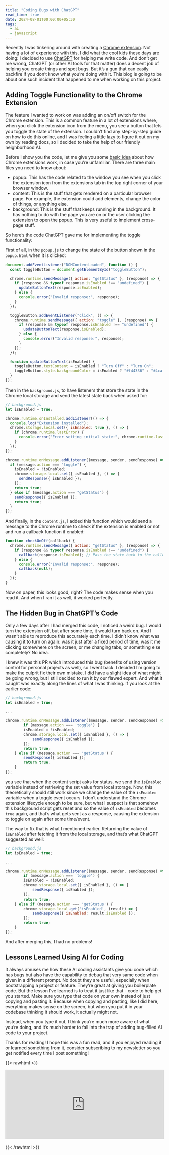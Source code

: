 ```yaml
---
title: "Coding Bugs with ChatGPT"
read_time: true
date: 2024-08-01T00:00:00+05:30
tags:
  - ai
  - javascript
---
```


Recently I was tinkering around with creating a [Chrome extension](https://developer.chrome.com/docs/extensions). Not having a lot of experience with this, I did what the cool kids these days are doing: I decided to use [ChatGPT](https://openai.com/chatgpt/) for helping me write code. And don’t get me wrong, ChatGPT (or other AI tools for that matter) does a decent job of helping you create things and spot bugs. But it’s a gun that can easily backfire if you don’t know what you’re doing with it. This blog is going to be about one such incident that happened to me when working on this project.

## Adding Toggle Functionality to the Chrome Extension

The feature I wanted to work on was adding an on/off switch for the Chrome extension. This is a common feature in a lot of extensions where, when you click the extension icon from the menu, you see a button that lets you toggle the state of the extension. I couldn’t find any step-by-step guide on how to do this online, and I was feeling a little lazy to figure it out on my own by reading docs, so I decided to take the help of our friendly neighborhood AI.

Before I show you the code, let me give you some [basic idea](https://itnext.io/all-youll-ever-need-to-know-about-chrome-extensions-ceede9c28836) about how Chrome extensions work, in case you’re unfamiliar. There are three main files you need to know about:

- popup: This has the code related to the window you see when you click the extension icon from the extensions tab in the top right corner of your browser window.
- content: This is the stuff that gets rendered on a particular browser page. For example, the extension could add elements, change the color of things, or anything else.
- background: This is the stuff that keeps running in the background. It has nothing to do with the page you are on or the user clicking the extension to open the popup. This is very useful to implement cross-page stuff.

So here’s the code ChatGPT gave me for implementing the toggle functionality:

First of all, in the `popup.js` to change the state of the button shown in the `popup.html` when it is clicked:

```javascript
document.addEventListener("DOMContentLoaded", function () {
  const toggleButton = document.getElementById("toggleButton");

  chrome.runtime.sendMessage({ action: "getStatus" }, (response) => {
    if (response && typeof response.isEnabled !== "undefined") {
      updateButtonText(response.isEnabled);
    } else {
      console.error("Invalid response:", response);
    }
  });

  toggleButton.addEventListener("click", () => {
    chrome.runtime.sendMessage({ action: "toggle" }, (response) => {
      if (response && typeof response.isEnabled !== "undefined") {
        updateButtonText(response.isEnabled);
      } else {
        console.error("Invalid response:", response);
      }
    });
  });

  function updateButtonText(isEnabled) {
    toggleButton.textContent = isEnabled ? "Turn Off" : "Turn On";
    toggleButton.style.backgroundColor = isEnabled ? "#f44336" : "#4caf50";
  }
});
```

Then in the `background.js`, to have listeners that store the state in the Chrome local storage and send the latest state back when asked for:

```javascript
// background.js
let isEnabled = true;

chrome.runtime.onInstalled.addListener(() => {
  console.log("Extension installed");
  chrome.storage.local.set({ isEnabled: true }, () => {
    if (chrome.runtime.lastError) {
      console.error("Error setting initial state:", chrome.runtime.lastError);
    }
  });
});

chrome.runtime.onMessage.addListener((message, sender, sendResponse) => {
  if (message.action === "toggle") {
    isEnabled = !isEnabled;
    chrome.storage.local.set({ isEnabled }, () => {
      sendResponse({ isEnabled });
    });
    return true;
  } else if (message.action === "getStatus") {
    sendResponse({ isEnabled });
    return true;
  }
});
```

And finally, in the `content.js`, I added this function which would send a message to the Chrome runtime to check if the extension is enabled or not and run a callback function if enabled:

```javascript
function checkOnOff(callback) {
  chrome.runtime.sendMessage({ action: "getStatus" }, (response) => {
    if (response && typeof response.isEnabled !== "undefined") {
      callback(response.isEnabled); // Pass the state back to the caller via the callback
    } else {
      console.error("Invalid response:", response);
      callback(null);
    }
  });
}
```

Now on paper, this looks good, right? The code makes sense when you read it. And when I ran it as well, it worked perfectly.

## The Hidden Bug in ChatGPT’s Code

Only a few days after I had merged this code, I noticed a weird bug. I would turn the extension off, but after some time, it would turn back on. And I wasn’t able to reproduce this accurately each time. I didn’t know what was causing it to turn on again: was it just after a fixed period of time, was it me clicking somewhere on the screen, or me changing tabs, or something else completely? No idea.

I knew it was this PR which introduced this bug (benefits of using version control for personal projects as well), so I went back. I decided I’m going to make the culprit fix their own mistake. I did have a slight idea of what might be going wrong, but I still decided to run it by our flawed expert. And what it caught was exactly along the lines of what I was thinking. If you look at the earlier code:

```javascript
// background.js
let isEnabled = true;

...

chrome.runtime.onMessage.addListener((message, sender, sendResponse) => {
		if (message.action === 'toggle') {
        isEnabled = !isEnabled;
        chrome.storage.local.set({ isEnabled }, () => {
            sendResponse({ isEnabled });
        });
        return true;
    } else if (message.action === 'getStatus') {
        sendResponse({ isEnabled });
        return true;
    }
});

```

you see that when the content script asks for status, we send the `isEnabled` variable instead of retrieving the set value from local storage. Now, this theoretically should still work since we change the value of the `isEnabled` variable when a toggle event occurs. I don’t understand the Chrome extension lifecycle enough to be sure, but what I suspect is that somehow this background script gets reset and so the value of `isEnabled` becomes `true` again, and that’s what gets sent as a response, causing the extension to toggle on again after some time/event.

The way to fix that is what I mentioned earlier. Returning the value of `isEnabled` after fetching it from the local storage, and that’s what ChatGPT suggested as well:

```javascript
// background.js
let isEnabled = true;

...

chrome.runtime.onMessage.addListener((message, sender, sendResponse) => {
		if (message.action === 'toggle') {
        isEnabled = !isEnabled;
        chrome.storage.local.set({ isEnabled }, () => {
            sendResponse({ isEnabled });
        });
        return true;
    } else if (message.action === 'getStatus') {
        chrome.storage.local.get('isEnabled', (result) => {
            sendResponse({ isEnabled: result.isEnabled });
        });
        return true;
    }
});

```

And after merging this, I had no problems!

## Lessons Learned Using AI for Coding

It always amuses me how these AI coding assistants give you code which has bugs but also have the capability to debug that very same code when given in a different prompt. No doubt they are useful, especially when bootstrapping a project or feature. They’re great at giving you boilerplate code. But the lesson I’ve learned is to treat it just like that - code to help get you started. Make sure you type that code on your own instead of just copying and pasting it. Because when copying and pasting, like I did here, everything makes sense on the screen, but when you put it in your codebase thinking it should work, it actually might not.

Instead, when you type it out, I think you’re much more aware of what you’re doing, and it’s much harder to fall into the trap of adding bug-filled AI code to your project.

Thanks for reading! I hope this was a fun read, and if you enjoyed reading it or learned something from it, consider subscribing to my newsletter so you get notified every time I post something!

{{< rawhtml >}}

<iframe
scrolling="no"
style="width:100%!important;height:220px;border:1px #ccc solid !important"
src="https://buttondown.email/arsh?as_embed=true"
></iframe><br /><br />
{{< /rawhtml >}}
